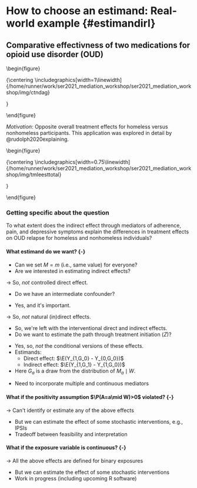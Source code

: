 # How to choose an estimand: Real-world example {#estimandirl}

## Comparative effectivness of two medications for opioid use disorder (OUD)

\begin{figure}

{\centering \includegraphics[width=1\linewidth]{/home/runner/work/ser2021_mediation_workshop/ser2021_mediation_workshop/img/ctndag} 

}

\end{figure}

_Motivation_: Opposite overall treatment effects for homeless versus
nonhomeless participants. This application was explored in detail by
@rudolph2020explaining.

\begin{figure}

{\centering \includegraphics[width=0.75\linewidth]{/home/runner/work/ser2021_mediation_workshop/ser2021_mediation_workshop/img/tmleesttotal} 

}

\end{figure}

### Getting specific about the question

To what extent does the indirect effect through mediators of adherence, pain, and
depressive symptoms explain the differences in treatment effects on OUD relapse
for homeless and nonhomeless individuals?

#### What estimand do we want? {-}

- Can we set $M=m$ (i.e., same value) for everyone?
- Are we interested in estimating indirect effects?

$\rightarrow$ So, _not_ controlled direct effect.

- Do we have an intermediate confounder?
 + Yes, and it's important.

$\rightarrow$ So, _not_ natural (in)direct effects.

- So, we're left with the interventional direct and indirect effects.
- Do we want to estimate the path through treatment initiation ($Z$)?
 + Yes, so, _not_ the conditional versions of these effects.
 + Estimands:
   - Direct effect: $\E(Y_{1,G_0} - Y_{0,G_0})$
   - Indirect effect: $\E(Y_{1,G_1} - Y_{1,G_0})$
 + Here $G_a$ is a draw from the distribution of $M_a\mid W$.
- Need to incorporate multiple and continuous mediators


#### What if the positivity assumption $\P(A=a\mid W)>0$ violated? {-}

$\rightarrow$ Can't identify or estimate any of the above effects

- But we can estimate the effect of some stochastic interventions, e.g., IPSIs
- Tradeoff between feasibility and interpretation


#### What if the exposure variable is continuous? {-}

$\rightarrow$ All the above effects are defined for binary exposures

- But we can estimate the effect of some stochastic interventions
- Work in progress (including upcoming R software)
